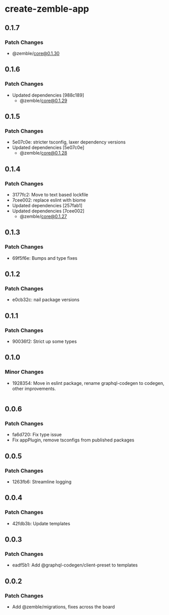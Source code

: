 # create-zemble-app

## 0.1.7

### Patch Changes

- @zemble/core@0.1.30

## 0.1.6

### Patch Changes

- Updated dependencies [988c189]
  - @zemble/core@0.1.29

## 0.1.5

### Patch Changes

- 5e07c0e: stricter tsconfig, laxer dependency versions
- Updated dependencies [5e07c0e]
  - @zemble/core@0.1.28

## 0.1.4

### Patch Changes

- 3177fc2: Move to text based lockfile
- 7cee002: replace eslint with biome
- Updated dependencies [257fab1]
- Updated dependencies [7cee002]
  - @zemble/core@0.1.27

## 0.1.3

### Patch Changes

- 69f5f6e: Bumps and type fixes

## 0.1.2

### Patch Changes

- e0cb32c: nail package versions

## 0.1.1

### Patch Changes

- 90036f2: Strict up some types

## 0.1.0

### Minor Changes

- 1928354: Move in eslint package, rename graphql-codegen to codegen, other improvements.

  ```

  ```

## 0.0.6

### Patch Changes

- fa6d720: Fix type issue
- Fix appPlugin, remove tsconfigs from published packages

## 0.0.5

### Patch Changes

- 1263fb6: Streamline logging

## 0.0.4

### Patch Changes

- 42fdb3b: Update templates

## 0.0.3

### Patch Changes

- eadf5b1: Add @graphql-codegen/client-preset to templates

## 0.0.2

### Patch Changes

- Add @zemble/migrations, fixes across the board
